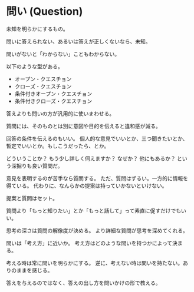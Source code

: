 # 問い (Question)

未知を明らかにするもの。

問いに答えられない、あるいは答えが正しくないなら、未知。

問いがないと「わからない」こともわからない。

以下のような型がある。

- オープン・クエスチョン
- クローズ・クエスチョン
- 条件付きオープン・クエスチョン
- 条件付きクローズ・クエスチョン

答えよりも問いの方が汎用的に使いまわせる。

質問には、そのものとは別に意図や目的を伝えると違和感が減る。

回答の条件を伝えるのもいい。
個人的な意見でいいとか、三つ聞きたいとか、暫定でいいとか。もしこうだったら、とか。

どういうことか？
もう少し詳しく伺えますか？
なぜか？
他にもあるか？
という深掘りも良い質問だ。

意見を表明するのが苦手なら質問する。
ただ、質問はずるい。一方的に情報を得ている。
代わりに、なんらかの提案は持っていかないといけない。

提案と質問はセット。

質問より「もっと知りたい」とか「もっと話して」って素直に促すだけでもいい。

思考の深さは質問の解像度が決める。
より詳細な質問が思考を深めてくれる。

問いは「考え方」に近いか。
考え方はどのような問いを持つかによって決まる。

考える時は常に問いを明らかにする。
逆に、考えない時は問いを持たない。ありのままを感じる。

答えを与えるのではなく、答えの出し方を問いかけの形で教える。
